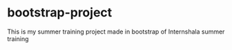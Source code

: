 # bootstrap-project
This is my summer training project made in bootstrap of Internshala summer training
